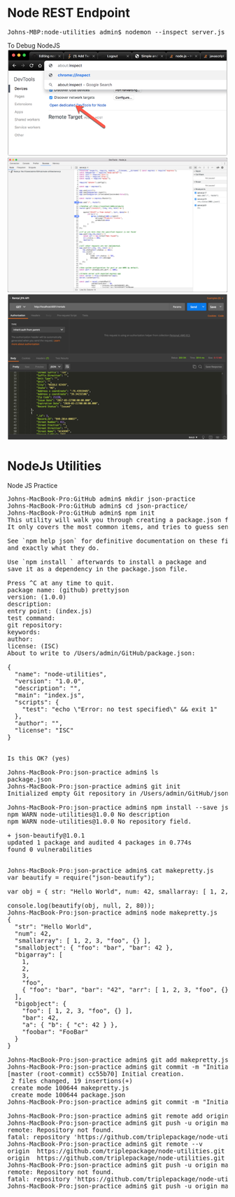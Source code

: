 # Node REST Endpoint
<pre>
Johns-MBP:node-utilities admin$ nodemon --inspect server.js
</pre>

To Debug NodeJS
![Alt text](./images/image-002.jpg?raw=true "Step 01")
![Alt text](./images/image-001.jpg?raw=true "Step 01")
![Alt text](./images/image-003.jpg?raw=true "Step 01")

# NodeJs Utilities

Node JS Practice
<pre>
Johns-MacBook-Pro:GitHub admin$ mkdir json-practice
Johns-MacBook-Pro:GitHub admin$ cd json-practice/
Johns-MacBook-Pro:GitHub admin$ npm init
This utility will walk you through creating a package.json file.
It only covers the most common items, and tries to guess sensible defaults.

See `npm help json` for definitive documentation on these fields
and exactly what they do.

Use `npm install <pkg>` afterwards to install a package and
save it as a dependency in the package.json file.

Press ^C at any time to quit.
package name: (github) prettyjson
version: (1.0.0)
description:
entry point: (index.js)
test command:
git repository:
keywords:
author:
license: (ISC)
About to write to /Users/admin/GitHub/package.json:

{
  "name": "node-utilities",
  "version": "1.0.0",
  "description": "",
  "main": "index.js",
  "scripts": {
    "test": "echo \"Error: no test specified\" && exit 1"
  },
  "author": "",
  "license": "ISC"
}


Is this OK? (yes)

Johns-MacBook-Pro:json-practice admin$ ls
package.json
Johns-MacBook-Pro:json-practice admin$ git init
Initialized empty Git repository in /Users/admin/GitHub/json-practice/.git/

Johns-MacBook-Pro:json-practice admin$ npm install --save json-beautify
npm WARN node-utilities@1.0.0 No description
npm WARN node-utilities@1.0.0 No repository field.

+ json-beautify@1.0.1
updated 1 package and audited 4 packages in 0.774s
found 0 vulnerabilities


Johns-MacBook-Pro:json-practice admin$ cat makepretty.js
var beautify = require("json-beautify");

var obj = { str: "Hello World", num: 42, smallarray: [ 1, 2, 3, "foo", {} ], smallobject: { foo: "bar", bar: 42 }, bigarray: [ 1, 2, 3, "foo", { foo: "bar", bar: "42", arr: [ 1, 2, 3, "foo", {} ] } ], bigobject: { foo: [ 1, 2, 3, "foo", {} ], bar: 42, a: {b: { c: 42 }}, foobar: "FooBar" } };

console.log(beautify(obj, null, 2, 80));
Johns-MacBook-Pro:json-practice admin$ node makepretty.js
{
  "str": "Hello World",
  "num": 42,
  "smallarray": [ 1, 2, 3, "foo", {} ],
  "smallobject": { "foo": "bar", "bar": 42 },
  "bigarray": [
    1,
    2,
    3,
    "foo",
    { "foo": "bar", "bar": "42", "arr": [ 1, 2, 3, "foo", {} ] }
  ],
  "bigobject": {
    "foo": [ 1, 2, 3, "foo", {} ],
    "bar": 42,
    "a": { "b": { "c": 42 } },
    "foobar": "FooBar"
  }
}

Johns-MacBook-Pro:json-practice admin$ git add makepretty.js package.json
Johns-MacBook-Pro:json-practice admin$ git commit -m "Initial creation."
[master (root-commit) cc55b70] Initial creation.
 2 files changed, 19 insertions(+)
 create mode 100644 makepretty.js
 create mode 100644 package.json
Johns-MacBook-Pro:json-practice admin$ git commit -m "Initial creation."

Johns-MacBook-Pro:json-practice admin$ git remote add origin https://github.com/triplepackage/node-utilities.git
Johns-MacBook-Pro:json-practice admin$ git push -u origin master
remote: Repository not found.
fatal: repository 'https://github.com/triplepackage/node-utilities.git/' not found
Johns-MacBook-Pro:json-practice admin$ git remote --v
origin	https://github.com/triplepackage/node-utilities.git (fetch)
origin	https://github.com/triplepackage/node-utilities.git (push)
Johns-MacBook-Pro:json-practice admin$ git push -u origin master
remote: Repository not found.
fatal: repository 'https://github.com/triplepackage/node-utilities.git/' not found
Johns-MacBook-Pro:json-practice admin$ git push -u origin master

</pre>
